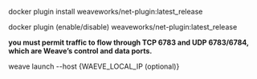 
docker plugin install weaveworks/net-plugin:latest_release

docker plugin (enable/disable) weaveworks/net-plugin:latest_release


**you must permit traffic to flow through TCP 6783 and UDP 6783/6784, which are Weave’s control and data ports.**

weave launch --host {WAEVE_LOCAL_IP (optional)}
